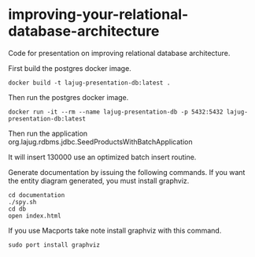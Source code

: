 # improving-your-relational-database-architecture
Code for presentation on improving relational database architecture.

First build the postgres docker image.

```docker build -t lajug-presentation-db:latest .```

Then run the postgres docker image.

```docker run -it --rm --name lajug-presentation-db -p 5432:5432 lajug-presentation-db:latest```

Then run the application org.lajug.rdbms.jdbc.SeedProductsWithBatchApplication

It will insert 130000 use an optimized batch insert routine.

Generate documentation by issuing the following commands.
If you want the entity diagram generated,  you must install graphviz.

```
cd documentation
./spy.sh 
cd db
open index.html
```

If you use Macports take note install graphviz with this command.

```
sudo port install graphviz
```






